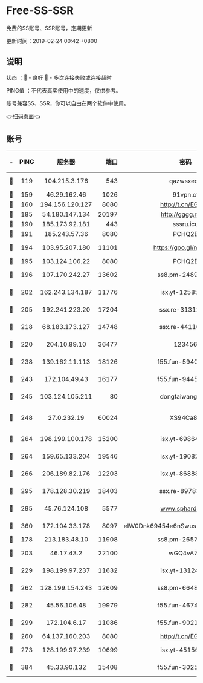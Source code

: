 # Free-SS-SSR

免费的SS账号、SSR账号，定期更新

更新时间：2019-02-24 00:42 +0800

## 说明

状态     ：🙂 - 良好 🙁 - 多次连接失败或连接超时

PING值   ：不代表真实使用中的速度，仅供参考。

账号兼容SS、SSR，你可以自由在两个软件中使用。

👉[扫码页面](https://liesauer.github.io/free-ss-ssr.github.io/)👈

## 账号

|-|PING|服务器|端口|密码|加密方式|区域|
|:----:|:----:|:-----:|-----:|:----:|:----:|:----:|
|🙂|119|104.215.3.176|543|qazwsxedc|aes-256-gcm|JP|
|🙂|159|46.29.162.46|1026|91vpn.cf|rc4-md5|RU|
|🙂|160|194.156.120.127|8080|http://t.cn/EGJIyrl|rc4-md5|RU|
|🙂|185|54.180.147.134|20197|http://gggg.rocks|chacha20|KR|
|🙂|190|185.173.92.181|443|sssru.icu|rc4-md5|RU|
|🙂|191|185.243.57.36|8080|PCHQ2E|rc4-md5|US|
|🙂|194|103.95.207.180|11101|https://goo.gl/m1zu1p|chacha20-ietf|CN|
|🙂|195|103.124.106.22|8080|PCHQ2E|rc4-md5|US|
|🙂|196|107.170.242.27|13602|ss8.pm-24894084|aes-256-cfb|US|
|🙂|202|162.243.134.187|11776|isx.yt-12585814|aes-256-cfb|US|
|🙂|205|192.241.223.20|17204|ssx.re-31312379|aes-256-cfb|US|
|🙂|218|68.183.173.127|14748|ssx.re-44110237|aes-256-cfb|US|
|🙂|220|204.10.89.10|36477|123456|aes-256-cfb|US|
|🙂|238|139.162.11.113|18126|f55.fun-59408328|aes-256-cfb|SG|
|🙂|243|172.104.49.43|16177|f55.fun-94458242|aes-256-cfb|SG|
|🙂|245|103.124.105.211|80|dongtaiwang.com|aes-256-cfb|US|
|🙂|248|27.0.232.19|60024|XS94Ca8K|xchacha20-ietf-poly1305|HK|
|🙂|264|198.199.100.178|15200|isx.yt-69864380|aes-256-cfb|US|
|🙂|264|159.65.133.204|19546|isx.yt-19082331|aes-256-cfb|SG|
|🙂|266|206.189.82.176|12203|isx.yt-86888491|aes-256-cfb|SG|
|🙂|295|178.128.30.219|18403|ssx.re-89783245|aes-256-cfb|SG|
|🙂|295|45.76.124.108|5577|www.sphard.com|aes-256-cfb|AU|
|🙂|360|172.104.33.178|8097|eIW0Dnk69454e6nSwuspv9DmS201tQ0D|aes-256-cfb|SG|
|🙂|178|213.183.48.10|11908|ss8.pm-26579445|rc4-md5|RU|
|🙂|203|46.17.43.2|22100|wGQ4vA7D|aes-256-gcm|RU|
|🙂|229|198.199.97.237|11632|isx.yt-13124649|aes-256-cfb|US|
|🙂|262|128.199.154.243|12609|ss8.pm-66482208|aes-256-cfb|SG|
|🙂|282|45.56.106.48|19979|f55.fun-46740647|aes-256-cfb|US|
|🙂|299|172.104.6.17|11086|f55.fun-90218107|aes-256-cfb|US|
|🙁|260|64.137.160.203|8080|http://t.cn/EGJIyrl|rc4-md5|CA|
|🙁|273|128.199.97.239|10699|isx.yt-45156697|aes-256-cfb|SG|
|🙁|384|45.33.90.132|15408|f55.fun-30254973|aes-256-cfb|US|
